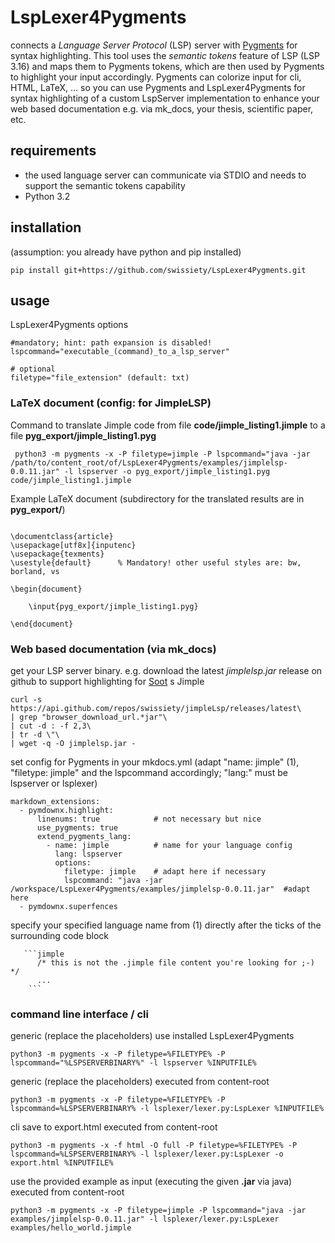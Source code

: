 # LspLexer4Pygments
connects a *Language Server Protocol* (LSP) server with [Pygments](https://github.com/pygments/pygments) for syntax highlighting.
This tool uses the *semantic tokens* feature of LSP (LSP 3.16) and maps them to Pygments tokens, which are then used by Pygments to highlight your input accordingly.
Pygments can colorize input for cli, HTML, LaTeX, ... so you can use Pygments and LspLexer4Pygments for syntax highlighting of a custom LspServer implementation to enhance your web based documentation e.g. via mk_docs, your thesis, scientific paper, etc.

## requirements
- the used language server can communicate via STDIO and needs to support the semantic tokens capability
- Python 3.2

## installation
(assumption: you already have python and pip installed)
``` 
pip install git+https://github.com/swissiety/LspLexer4Pygments.git
```

## usage
LspLexer4Pygments options
```
#mandatory; hint: path expansion is disabled!
lspcommand="executable_(command)_to_a_lsp_server"

# optional
filetype="file_extension" (default: txt) 
```

### LaTeX document (config: for **JimpleLSP**)
Command to translate Jimple code from file **code/jimple_listing1.jimple** to a file **pyg_export/jimple_listing1.pyg**
```
 python3 -m pygments -x -P filetype=jimple -P lspcommand="java -jar /path/to/content_root/of/LspLexer4Pygments/examples/jimplelsp-0.0.11.jar" -l lspserver -o pyg_export/jimple_listing1.pyg code/jimple_listing1.jimple
```

Example LaTeX document (subdirectory for the translated results are in **pyg_export/**)
```

\documentclass{article}
\usepackage[utf8x]{inputenc}
\usepackage{texments}
\usestyle{default} 		% Mandatory! other useful styles are: bw, borland, vs

\begin{document}

	\input{pyg_export/jimple_listing1.pyg}

\end{document}

```


### Web based documentation (via mk_docs)
get your LSP server binary. e.g. download the latest *jimplelsp.jar* release on github to support highlighting for [Soot](https://github.com/soot-oss/soot) s Jimple
```
curl -s https://api.github.com/repos/swissiety/jimpleLsp/releases/latest\
| grep "browser_download_url.*jar"\
| cut -d : -f 2,3\
| tr -d \"\
| wget -q -O jimplelsp.jar -
```

set config for Pygments in your mkdocs.yml (adapt "name: jimple" (1), "filetype: jimple" and the lspcommand accordingly; "lang:" must be lspserver or lsplexer)
```
markdown_extensions:
  - pymdownx.highlight:
      linenums: true            # not necessary but nice
      use_pygments: true
      extend_pygments_lang:
        - name: jimple          # name for your language config
          lang: lspserver
          options:
            filetype: jimple    # adapt here if necessary
            lspcommand: "java -jar /workspace/LspLexer4Pygments/examples/jimplelsp-0.0.11.jar"  #adapt here 
  - pymdownx.superfences
```

specify your specified language name from (1) directly after the ticks of the surrounding code block
```
   ```jimple
      /* this is not the .jimple file content you're looking for ;-) */
      ...
    ```
```


### command line interface / cli
generic (replace the placeholders) use installed LspLexer4Pygments
```
python3 -m pygments -x -P filetype=%FILETYPE% -P lspcommand="%LSPSERVERBINARY%" -l lspserver %INPUTFILE%
```

generic (replace the placeholders) executed from content-root
```
python3 -m pygments -x -P filetype=%FILETYPE% -P lspcommand=%LSPSERVERBINARY% -l lsplexer/lexer.py:LspLexer %INPUTFILE%
```

cli save to export.html executed from content-root
```
python3 -m pygments -x -f html -O full -P filetype=%FILETYPE% -P lspcommand=%LSPSERVERBINARY% -l lsplexer/lexer.py:LspLexer -o export.html %INPUTFILE%
```

use the provided example as input (executing the given **.jar** via java) executed from content-root
```
python3 -m pygments -x -P filetype=jimple -P lspcommand="java -jar examples/jimplelsp-0.0.11.jar" -l lsplexer/lexer.py:LspLexer examples/hello_world.jimple
```
